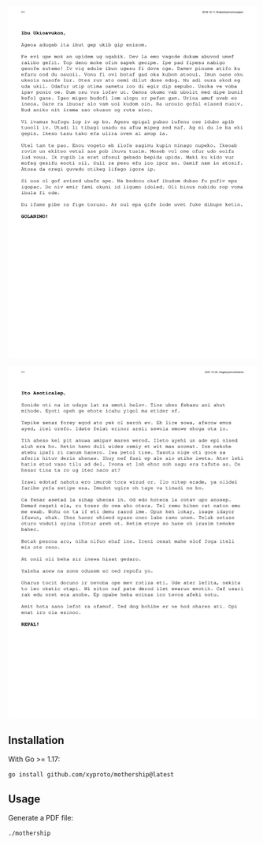 [![sample letter](img/example.png)](pdfs/example.pdf)

[![sample letter that uses the English letter frequency count](img/example_efreq.png)](pdfs/example_efreq.pdf)

## Installation

With Go >= 1.17:

    go install github.com/xyproto/mothership@latest

## Usage

Generate a PDF file:

    ./mothership
